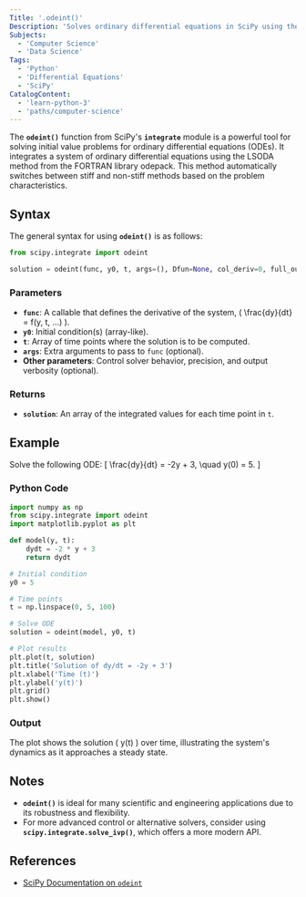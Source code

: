 ```yaml
---
Title: '.odeint()'
Description: 'Solves ordinary differential equations in SciPy using the LSODA method, automatically handling stiff and non-stiff problems.'
Subjects:
  - 'Computer Science'
  - 'Data Science'
Tags:
  - 'Python'
  - 'Differential Equations'
  - 'SciPy'
CatalogContent:
  - 'learn-python-3'
  - 'paths/computer-science'
---
```


The **`odeint()`** function from SciPy's **`integrate`** module is a powerful tool for solving initial value problems for ordinary differential equations (ODEs). It integrates a system of ordinary differential equations using the LSODA method from the FORTRAN library odepack. This method automatically switches between stiff and non-stiff methods based on the problem characteristics.

## Syntax

The general syntax for using **`odeint()`** is as follows:

```python
from scipy.integrate import odeint

solution = odeint(func, y0, t, args=(), Dfun=None, col_deriv=0, full_output=0, ml=None, mu=None, rtol=None, atol=None, tcrit=None, h0=0.0, hmax=0.0, hmin=0.0, ixpr=0, mxstep=500, mxhnil=10, mxordn=12, mxords=5)
```

### Parameters

- **`func`**: A callable that defines the derivative of the system, \( \frac{dy}{dt} = f(y, t, ...) \).
- **`y0`**: Initial condition(s) (array-like).
- **`t`**: Array of time points where the solution is to be computed.
- **`args`**: Extra arguments to pass to `func` (optional).
- **Other parameters**: Control solver behavior, precision, and output verbosity (optional).

### Returns

- **`solution`**: An array of the integrated values for each time point in `t`.

## Example

Solve the following ODE:
\[
\frac{dy}{dt} = -2y + 3, \quad y(0) = 5.
\]

### Python Code

```python
import numpy as np
from scipy.integrate import odeint
import matplotlib.pyplot as plt

def model(y, t):
    dydt = -2 * y + 3
    return dydt

# Initial condition
y0 = 5

# Time points
t = np.linspace(0, 5, 100)

# Solve ODE
solution = odeint(model, y0, t)

# Plot results
plt.plot(t, solution)
plt.title('Solution of dy/dt = -2y + 3')
plt.xlabel('Time (t)')
plt.ylabel('y(t)')
plt.grid()
plt.show()
```

### Output

The plot shows the solution \( y(t) \) over time, illustrating the system's dynamics as it approaches a steady state.

## Notes

- **`odeint()`** is ideal for many scientific and engineering applications due to its robustness and flexibility.
- For more advanced control or alternative solvers, consider using **`scipy.integrate.solve_ivp()`**, which offers a more modern API.

## References

- [SciPy Documentation on `odeint`](https://docs.scipy.org/doc/scipy/reference/generated/scipy.integrate.odeint.html)
